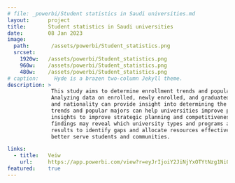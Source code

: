 ```yaml
---
# file: _powerbi/Student statistics in Saudi universities.md
layout:      project
title:       Student statistics in Saudi universities
date:        08 Jan 2023
image:
  path:       /assets/powerbi/Student_statistics.png
  srcset:
    1920w:   /assets/powerbi/Student_statistics.png
    960w:    /assets/powerbi/Student_statistics.png
    480w:    /assets/powerbi/Student_statistics.png
# caption:     Hyde is a brazen two-column Jekyll theme.
description: >
              This study aims to determine enrollment trends and popular majors at Saudi universities to help advance higher education. 
              Analyzing data on enrolled, newly enrolled, and graduated students classified by factors like major, institution type, gender, 
              and nationality can provide insight into determining the market share of governmental and private institutions. Understanding 
              trends and popular majors can help universities improve programs to attract more students. Determining market share provides 
              insights to improve strategic planning and competitiveness. The data was collected from the Saudi Ministry of Education. Key 
              findings may reveal which university types and programs are most in-demand, informing necessary changes. Policymakers can use 
              results to identify gaps and allocate resources effectively. The goal is to provide information that helps Saudi universities 
              better serve students and communities. 

links:
  - title:   Veiw
    url:     https://app.powerbi.com/view?r=eyJrIjoiY2JiNjYxOTYtNzg1Ni00MmQ4LTk1MmQtMWRhMDhkOTMyMTE0IiwidCI6IjZiY2E4MzUxLTAxZDMtNDI1Mi04NWVhLWJkYThmOGQyMzViZCIsImMiOjl9
featured:    true
---
```


